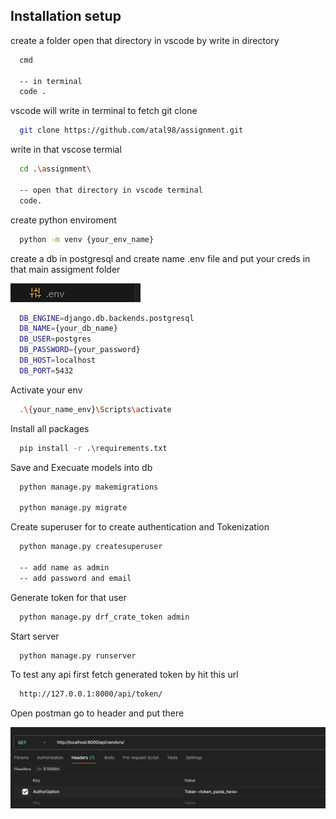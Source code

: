 ## Installation setup

create a folder open that directory in vscode by write in directory

```bash
  cmd

  -- in terminal
  code .
```

vscode will write in terminal to fetch git clone

```bash
  git clone https://github.com/atal98/assignment.git
```

write in that vscose termial

```bash
  cd .\assignment\

  -- open that directory in vscode terminal
  code.
```

create python enviroment

```bash
  python -m venv {your_env_name}
```

create a db in postgresql and create name .env file and put your creds in that main assigment folder

![](/img/img1.png)

```bash
  DB_ENGINE=django.db.backends.postgresql
  DB_NAME={your_db_name}
  DB_USER=postgres
  DB_PASSWORD={your_password}
  DB_HOST=localhost
  DB_PORT=5432
```

Activate your env

```bash
  .\{your_name_env}\Scripts\activate
```

Install all packages

```bash
  pip install -r .\requirements.txt
```

Save and Execuate models into db

```bash
  python manage.py makemigrations

  python manage.py migrate
```

Create superuser for to create authentication and Tokenization

```bash
  python manage.py createsuperuser

  -- add name as admin
  -- add password and email

```

Generate token for that user

```bash
  python manage.py drf_crate_token admin
```

Start server

```bash
  python manage.py runserver
```

To test any api first fetch generated token by hit this url

```bash
  http://127.0.0.1:8000/api/token/
```

Open postman go to header and put there

![](/img/img2.png)
